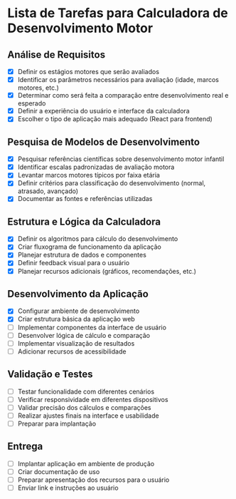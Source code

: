 # Lista de Tarefas para Calculadora de Desenvolvimento Motor

## Análise de Requisitos
- [x] Definir os estágios motores que serão avaliados
- [x] Identificar os parâmetros necessários para avaliação (idade, marcos motores, etc.)
- [x] Determinar como será feita a comparação entre desenvolvimento real e esperado
- [x] Definir a experiência do usuário e interface da calculadora
- [x] Escolher o tipo de aplicação mais adequado (React para frontend)

## Pesquisa de Modelos de Desenvolvimento
- [x] Pesquisar referências científicas sobre desenvolvimento motor infantil
- [x] Identificar escalas padronizadas de avaliação motora
- [x] Levantar marcos motores típicos por faixa etária
- [x] Definir critérios para classificação do desenvolvimento (normal, atrasado, avançado)
- [x] Documentar as fontes e referências utilizadas

## Estrutura e Lógica da Calculadora
- [x] Definir os algoritmos para cálculo do desenvolvimento
- [x] Criar fluxograma de funcionamento da aplicação
- [x] Planejar estrutura de dados e componentes
- [x] Definir feedback visual para o usuário
- [x] Planejar recursos adicionais (gráficos, recomendações, etc.)

## Desenvolvimento da Aplicação
- [x] Configurar ambiente de desenvolvimento
- [x] Criar estrutura básica da aplicação web
- [ ] Implementar componentes da interface de usuário
- [ ] Desenvolver lógica de cálculo e comparação
- [ ] Implementar visualização de resultados
- [ ] Adicionar recursos de acessibilidade

## Validação e Testes
- [ ] Testar funcionalidade com diferentes cenários
- [ ] Verificar responsividade em diferentes dispositivos
- [ ] Validar precisão dos cálculos e comparações
- [ ] Realizar ajustes finais na interface e usabilidade
- [ ] Preparar para implantação

## Entrega
- [ ] Implantar aplicação em ambiente de produção
- [ ] Criar documentação de uso
- [ ] Preparar apresentação dos recursos para o usuário
- [ ] Enviar link e instruções ao usuário
